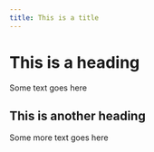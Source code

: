 ```yaml
---
title: This is a title
---
```


# This is a heading
Some text goes here
##  This is another heading
Some more text goes here